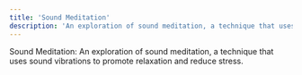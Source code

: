 ```yaml
---
title: 'Sound Meditation'
description: 'An exploration of sound meditation, a technique that uses sound vibrations to promote relaxation and reduce stress.'
---
```




Sound Meditation: An exploration of sound meditation, a technique that uses sound vibrations to promote relaxation and reduce stress.

